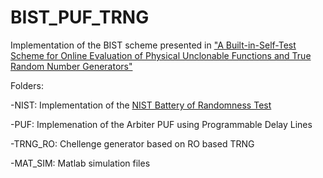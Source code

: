 # BIST_PUF_TRNG

Implementation of the BIST scheme presented in ["A Built-in-Self-Test Scheme for Online Evaluation of Physical Unclonable Functions and True Random Number Generators"](http://ieeexplore.ieee.org/abstract/document/7387751/)

Folders:
 
-NIST: Implementation of the [NIST Battery of Randomness Test](http://nvlpubs.nist.gov/nistpubs/Legacy/SP/nistspecialpublication800-22r1a.pdf) 

-PUF: Implemenation of the Arbiter PUF using Programmable Delay Lines
  
-TRNG_RO: Chellenge generator based on RO based TRNG
  
-MAT_SIM: Matlab simulation files
  
